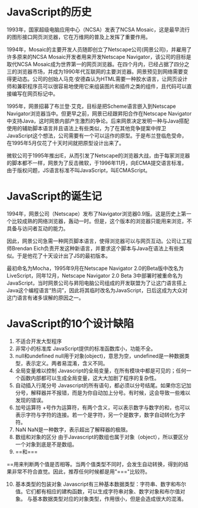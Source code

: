 # JavaScript的历史

1993年，国家超级电脑应用中心（NCSA）发表了NCSA Mosaic，这是最早流行的图形接口网页浏览器，它在万维网的普及上发挥了重要作用。

1994年，Mosaic的主要开发人员随即创立了Netscape公司(网景公司)，并雇用了许多原来的NCSA Mosaic开发者用来开发Netscape Navigator，该公司的目标是取代NCSA Mosaic成为世界第一的网页浏览器。在四个月内，已经占据了四分之三的浏览器市场，并成为1990年代互联网的主要浏览器。网景预见到网络需要变得更动态。公司的创始人马克·安德森认为HTML需要一种胶水语言，让网页设计师和兼职程序员可以很容易地使用它来组装图片和插件之类的组件，且代码可以直接编写在网页标记中。

1995年，网景招募了布兰登·艾克，目标是把Scheme语言嵌入到Netscape Navigator浏览器当中。但更早之前，网景已经跟昇阳合作在Netscape Navigator中支持Java，这时网景内部产生激烈的争论。后来网景决定发明一种与Java搭配使用的辅助脚本语言并且语法上有些类似，为了在其他竞争提案中捍卫JavaScript这个想法，公司需要有一个可以运作的原型。于是布兰登临危受命，在1995年5月仅花了十天时间就把原型设计出来了。

微软公司于1995年推出IE，从而引发了Netscape的浏览器大战，由于每家浏览器的脚本都不一样，网景为了反击微软，于1996年11月，向ECMA提交语言标准，由于版权问题，JS语言标准不叫JavaScript，叫ECMAScript。

# JavaScript的诞生记

1994年，网景公司（Netscape）发布了Navigator浏览器0.9版。这是历史上第一个比较成熟的网络浏览器，轰动一时。但是，这个版本的浏览器只能用来浏览，不具备与访问者互动的能力。

因此，网景公司急需一种网页脚本语言，使得浏览器可以与网页互动。公司让工程师Brendan Eich负责开发这种新语言，并要求这个脚本与Java在语法上有些类似。于是他花了十天设计出了JS的最初版本。

最初命名为Mocha，1995年9月在Netscape Navigator 2.0的Beta版中改名为LiveScript，同年12月，Netscape Navigator 2.0 Beta 3中部署时被重命名为JavaScript，当时网景公司与昇阳电脑公司组成的开发联盟为了让这门语言搭上Java这个编程语言“热词”，因此将其临时改名为JavaScript，日后这成为大众对这门语言有诸多误解的原因之一。

# JavaScript的10个设计缺陷

1. 不适合开发大型程序
2. 非常小的标准库
JavaScript提供的标准函数库小，功能不全。
3. null和undefined
null用于对象(object)，意思为空，undefined是一种数据类型，表示定义。两者易混淆，含义不同。
4. 全局变量难以控制
Javascript的全局变量，在所有模块中都是可见的；任何一个函数内部都可以生成全局变量，这大大加剧了程序的复杂性。
5. 自动插入行尾分号
Javascript的所有语句，都必须以分号结尾。如果你忘记加分号，解释器并不报错，而是为你自动加上分号。有时候，这会导致一些难以发现的错误。
6. 加号运算符
+号作为运算符，有两个含义，可以表示数字与数字的和，也可以表示字符与字符的连接。若一个是字符，另一个是数字，数字自动转化为字符。
7. NaN
NaN是一种数字，表示超出了解释器的极限。
8. 数组和对象的区分
由于Javascript的数组也属于对象（object），所以要区分一个对象到底是不是数组。
9. ==和===

 ==用来判断两个值是否相等。当两个值类型不同时，会发生自动转换，得到的结果非常不符合直觉。因此，推荐任何时候都是用"==="比较符。

10. 基本类型的包装对象
Javascript有三种基本数据类型：字符串、数字和布尔值。它们都有相应的建构函数，可以生成字符串对象、数字对象和布尔值对象。
与基本数据类型对应的对象类型，作用很小，但是会造成很大的混淆。
